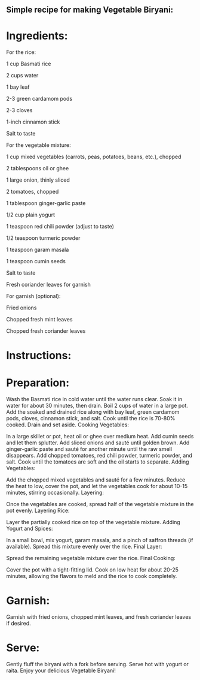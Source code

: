 ## Simple recipe for making Vegetable Biryani:

# Ingredients:

For the rice:

1 cup Basmati rice

2 cups water

1 bay leaf

2-3 green cardamom pods

2-3 cloves

1-inch cinnamon stick

Salt to taste

For the vegetable mixture:


1 cup mixed vegetables (carrots, peas, potatoes, beans, etc.), chopped

2 tablespoons oil or ghee

1 large onion, thinly sliced

2 tomatoes, chopped

1 tablespoon ginger-garlic paste

1/2 cup plain yogurt

1 teaspoon red chili powder (adjust to taste)

1/2 teaspoon turmeric powder

1 teaspoon garam masala

1 teaspoon cumin seeds

Salt to taste

Fresh coriander leaves for garnish

For garnish (optional):

Fried onions

Chopped fresh mint leaves

Chopped fresh coriander leaves

# Instructions:

# Preparation:

Wash the Basmati rice in cold water until the water runs clear. Soak it in water for about 30 minutes, then drain.
Boil 2 cups of water in a large pot. Add the soaked and drained rice along with bay leaf, green cardamom pods, cloves, cinnamon stick, and salt. Cook until the rice is 70-80% cooked. Drain and set aside.
Cooking Vegetables:

In a large skillet or pot, heat oil or ghee over medium heat. Add cumin seeds and let them splutter.
Add sliced onions and sauté until golden brown.
Add ginger-garlic paste and sauté for another minute until the raw smell disappears.
Add chopped tomatoes, red chili powder, turmeric powder, and salt. Cook until the tomatoes are soft and the oil starts to separate.
Adding Vegetables:

Add the chopped mixed vegetables and sauté for a few minutes.
Reduce the heat to low, cover the pot, and let the vegetables cook for about 10-15 minutes, stirring occasionally.
Layering:

Once the vegetables are cooked, spread half of the vegetable mixture in the pot evenly.
Layering Rice:

Layer the partially cooked rice on top of the vegetable mixture.
Adding Yogurt and Spices:

In a small bowl, mix yogurt, garam masala, and a pinch of saffron threads (if available). Spread this mixture evenly over the rice.
Final Layer:

Spread the remaining vegetable mixture over the rice.
Final Cooking:

Cover the pot with a tight-fitting lid. Cook on low heat for about 20-25 minutes, allowing the flavors to meld and the rice to cook completely.

# Garnish:

Garnish with fried onions, chopped mint leaves, and fresh coriander leaves if desired.

# Serve:

Gently fluff the biryani with a fork before serving. Serve hot with yogurt or raita.
Enjoy your delicious Vegetable Biryani!
